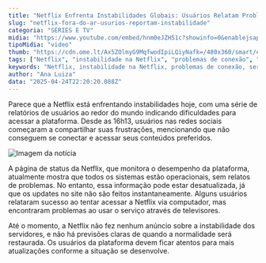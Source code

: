 ```yaml
---
title: "Netflix Enfrenta Instabilidades Globais: Usuários Relatam Problemas de Conexão"
slug: "netflix-fora-do-ar-usurios-reportam-instabilidade"
categoria: "SÉRIES E TV"
midia: "https://www.youtube.com/embed/hnm0eJZH51c?showinfo=0&enablejsapi=1"
tipoMidia: "video"
thumb: "https://cdn.ome.lt/Ax5ZOlmyG9MqfwodIpiLQiyNafk=/480x360/smart/extras/conteudos/Design_sem_nome_-_2025-04-24T185717.233.png"
tags: ["Netflix", "instabilidade na Netflix", "problemas de conexão", "serviço de streaming"]
keywords: "Netflix, instabilidade na Netflix, problemas de conexão, serviço de streaming"
author: "Ana Luiza"
data: "2025-04-24T22:20:20.088Z"
---
```


Parece que a Netflix está enfrentando instabilidades hoje, com uma série de relatórios de usuários ao redor do mundo indicando dificuldades para acessar a plataforma. Desde as 16h13, usuários nas redes sociais começaram a compartilhar suas frustrações, mencionando que não conseguem se conectar e acessar seus conteúdos preferidos.

<blockquote class="twitter-tweet"><a href="https://twitter.com/user/status/1915514484967276977"></a></blockquote>

![Imagem da notícia](https://cdn.ome.lt/q4L_tHiawCXnGW3OSkH-dO76qgQ=/fit-in/837x500/smart/uploads/conteudo/fotos/Screenshot_2025-04-24_185524.png)

<blockquote class="twitter-tweet"><a href="https://twitter.com/user/status/1915514659169350089"></a></blockquote>

A página de status da Netflix, que monitora o desempenho da plataforma, atualmente mostra que todos os sistemas estão operacionais, sem relatos de problemas. No entanto, essa informação pode estar desatualizada, já que os updates no site não são feitos instantaneamente. Alguns usuários relataram sucesso ao tentar acessar a Netflix via computador, mas encontraram problemas ao usar o serviço através de televisores.

<blockquote class="twitter-tweet"><a href="https://twitter.com/user/status/1915515985366237588"></a></blockquote>

Até o momento, a Netflix não fez nenhum anúncio sobre a instabilidade dos servidores, e não há previsões claras de quando a normalidade será restaurada. Os usuários da plataforma devem ficar atentos para mais atualizações conforme a situação se desenvolve.

<blockquote class="twitter-tweet"><a href="https://twitter.com/user/status/1915506657439646017"></a></blockquote>